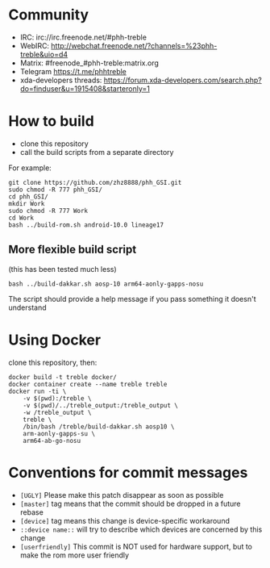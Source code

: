 # Community

* IRC: irc://irc.freenode.net/#phh-treble
* WebIRC: http://webchat.freenode.net/?channels=%23phh-treble&uio=d4
* Matrix: #freenode_#phh-treble:matrix.org
* Telegram https://t.me/phhtreble
* xda-developers threads: https://forum.xda-developers.com/search.php?do=finduser&u=1915408&starteronly=1

# How to build

* clone this repository
* call the build scripts from a separate directory

For example:

```
git clone https://github.com/zhz8888/phh_GSI.git
sudo chmod -R 777 phh_GSI/
cd phh_GSI/
mkdir Work
sudo chmod -R 777 Work
cd Work
bash ../build-rom.sh android-10.0 lineage17
```

## More flexible build script

(this has been tested much less)

```
bash ../build-dakkar.sh aosp-10 arm64-aonly-gapps-nosu
```

The script should provide a help message if you pass something it doesn't understand

# Using Docker

clone this repository, then:

```
docker build -t treble docker/
docker container create --name treble treble
docker run -ti \
    -v $(pwd):/treble \
    -v $(pwd)/../treble_output:/treble_output \
    -w /treble_output \
    treble \
    /bin/bash /treble/build-dakkar.sh aosp10 \
    arm-aonly-gapps-su \
    arm64-ab-go-nosu
```

# Conventions for commit messages

* `[UGLY]` Please make this patch disappear as soon as possible
* `[master]` tag means that the commit should be dropped in a future rebase
* `[device]` tag means this change is device-specific workaround
* `::device name::` will try to describe which devices are concerned by this change
* `[userfriendly]` This commit is NOT used for hardware support, but to make the rom more user friendly
